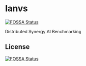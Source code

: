 # Ianvs
[![FOSSA Status](https://app.fossa.com/api/projects/git%2Bgithub.com%2Fjaypume%2Fianvs.svg?type=shield)](https://app.fossa.com/projects/git%2Bgithub.com%2Fjaypume%2Fianvs?ref=badge_shield)

Distributed Synergy AI Benchmarking


## License
[![FOSSA Status](https://app.fossa.com/api/projects/git%2Bgithub.com%2Fjaypume%2Fianvs.svg?type=large)](https://app.fossa.com/projects/git%2Bgithub.com%2Fjaypume%2Fianvs?ref=badge_large)